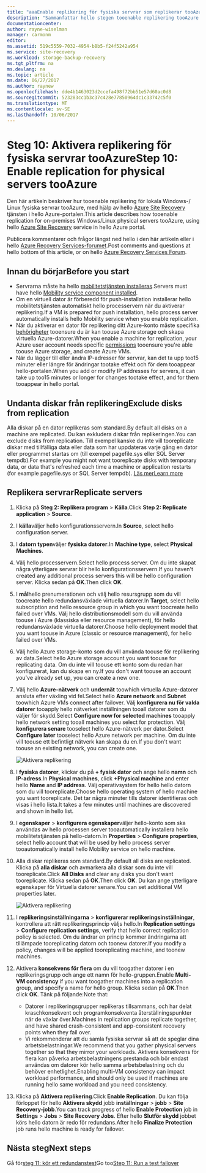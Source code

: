 ```yaml
---
title: "aaaEnable replikering för fysiska servrar som replikerar tooAzure med Azure Site Recovery | Microsoft Docs"
description: "Sammanfattar hello stegen tooenable replikering tooAzure för fysiska servrar med hjälp av hello Azure Site Recovery-tjänsten"
documentationcenter: 
author: rayne-wiselman
manager: carmonm
editor: 
ms.assetid: 519c5559-7032-4954-b8b5-f24f5242a954
ms.service: site-recovery
ms.workload: storage-backup-recovery
ms.tgt_pltfrm: na
ms.devlang: na
ms.topic: article
ms.date: 06/27/2017
ms.author: raynew
ms.openlocfilehash: dde4b1463023d2ccefa498f72bb51e57d60ac0d8
ms.sourcegitcommit: 523283cc1b3c37c428e77850964dc1c33742c5f0
ms.translationtype: MT
ms.contentlocale: sv-SE
ms.lasthandoff: 10/06/2017
---
```

# <a name="step-10-enable-replication-for-physical-servers-tooazure"></a><span data-ttu-id="4d3ed-103">Steg 10: Aktivera replikering för fysiska servrar tooAzure</span><span class="sxs-lookup"><span data-stu-id="4d3ed-103">Step 10: Enable replication for physical servers tooAzure</span></span>


<span data-ttu-id="4d3ed-104">Den här artikeln beskriver hur tooenable replikering för lokala Windows-/ Linux fysiska servrar tooAzure, med hjälp av hello [Azure Site Recovery](site-recovery-overview.md) tjänsten i hello Azure-portalen.</span><span class="sxs-lookup"><span data-stu-id="4d3ed-104">This article describes how tooenable replication for on-premises Windows/Linux physical servers tooAzure, using hello [Azure Site Recovery](site-recovery-overview.md) service in hello Azure portal.</span></span>

<span data-ttu-id="4d3ed-105">Publicera kommentarer och frågor längst ned hello i den här artikeln eller i hello [Azure Recovery Services-forumet](https://social.msdn.microsoft.com/forums/azure/home?forum=hypervrecovmgr).</span><span class="sxs-lookup"><span data-stu-id="4d3ed-105">Post comments and questions at hello bottom of this article, or on hello [Azure Recovery Services Forum](https://social.msdn.microsoft.com/forums/azure/home?forum=hypervrecovmgr).</span></span>


## <a name="before-you-start"></a><span data-ttu-id="4d3ed-106">Innan du börjar</span><span class="sxs-lookup"><span data-stu-id="4d3ed-106">Before you start</span></span>

- <span data-ttu-id="4d3ed-107">Servrarna måste ha hello [mobilitetstjänsten installeras](physical-walkthrough-install-mobility.md).</span><span class="sxs-lookup"><span data-stu-id="4d3ed-107">Servers must have hello [Mobility service component installed](physical-walkthrough-install-mobility.md).</span></span>
- <span data-ttu-id="4d3ed-108">Om en virtuell dator är förberedd för push-installation installerar hello mobilitetstjänsten automatiskt hello processervern när du aktiverar replikering.</span><span class="sxs-lookup"><span data-stu-id="4d3ed-108">If a VM is prepared for push installation, hello process server automatically installs hello Mobility service when you enable replication.</span></span>
- <span data-ttu-id="4d3ed-109">När du aktiverar en dator för replikering ditt Azure-konto måste specifika [behörigheter](site-recovery-role-based-linked-access-control.md#permissions-required-to-enable-replication-for-new-virtual-machines) tooensure du är kan toouse Azure storage och skapa virtuella Azure-datorer.</span><span class="sxs-lookup"><span data-stu-id="4d3ed-109">When you enable a machine for replication, your Azure user account needs specific [permissions](site-recovery-role-based-linked-access-control.md#permissions-required-to-enable-replication-for-new-virtual-machines) tooensure you're able toouse Azure storage, and create Azure VMs.</span></span>
- <span data-ttu-id="4d3ed-110">När du lägger till eller ändra IP-adresser för servrar, kan det ta upp too15 minuter eller längre för ändringar tootake effekt och för dem tooappear hello-portalen.</span><span class="sxs-lookup"><span data-stu-id="4d3ed-110">When you add or modify IP addresses for servers, it can take up too15 minutes or longer for changes tootake effect, and for them tooappear in hello portal.</span></span>


## <a name="exclude-disks-from-replication"></a><span data-ttu-id="4d3ed-111">Undanta diskar från replikering</span><span class="sxs-lookup"><span data-stu-id="4d3ed-111">Exclude disks from replication</span></span>

<span data-ttu-id="4d3ed-112">Alla diskar på en dator replikeras som standard.</span><span class="sxs-lookup"><span data-stu-id="4d3ed-112">By default all disks on a machine are replicated.</span></span> <span data-ttu-id="4d3ed-113">Du kan exkludera diskar från replikeringen.</span><span class="sxs-lookup"><span data-stu-id="4d3ed-113">You can exclude disks from replication.</span></span> <span data-ttu-id="4d3ed-114">Till exempel kanske du inte vill tooreplicate diskar med tillfälliga data eller data som har uppdateras varje gång en dator eller programmet startas om (till exempel pagefile.sys eller SQL Server tempdb).</span><span class="sxs-lookup"><span data-stu-id="4d3ed-114">For example you might not want tooreplicate disks with temporary data, or data that's refreshed each time a machine or application restarts (for example pagefile.sys or SQL Server tempdb).</span></span> [<span data-ttu-id="4d3ed-115">Läs mer</span><span class="sxs-lookup"><span data-stu-id="4d3ed-115">Learn more</span></span>](site-recovery-exclude-disk.md)

## <a name="replicate-servers"></a><span data-ttu-id="4d3ed-116">Replikera servrar</span><span class="sxs-lookup"><span data-stu-id="4d3ed-116">Replicate servers</span></span>

1. <span data-ttu-id="4d3ed-117">Klicka på **Steg 2: Replikera program** > **Källa**.</span><span class="sxs-lookup"><span data-stu-id="4d3ed-117">Click **Step 2: Replicate application** > **Source**.</span></span>
2. <span data-ttu-id="4d3ed-118">I **källa**väljer hello konfigurationsservern.</span><span class="sxs-lookup"><span data-stu-id="4d3ed-118">In **Source**, select hello configuration server.</span></span>
3. <span data-ttu-id="4d3ed-119">I **datorn typen**väljer **fysiska datorer**.</span><span class="sxs-lookup"><span data-stu-id="4d3ed-119">In **Machine type**, select **Physical Machines**.</span></span>
4. <span data-ttu-id="4d3ed-120">Välj hello processervern.</span><span class="sxs-lookup"><span data-stu-id="4d3ed-120">Select hello process server.</span></span> <span data-ttu-id="4d3ed-121">Om du inte skapat några ytterligare servrar blir hello konfigurationsservern.</span><span class="sxs-lookup"><span data-stu-id="4d3ed-121">If you haven't created any additional process servers this will be hello configuration server.</span></span> <span data-ttu-id="4d3ed-122">Klicka sedan på **OK**.</span><span class="sxs-lookup"><span data-stu-id="4d3ed-122">Then click **OK**.</span></span>
5. <span data-ttu-id="4d3ed-123">I **mål**hello prenumerationen och välj hello resursgrupp som du vill toocreate hello redundansväxlade virtuella datorer.</span><span class="sxs-lookup"><span data-stu-id="4d3ed-123">In **Target**, select hello subscription and hello resource group in which you want toocreate hello failed over VMs.</span></span> <span data-ttu-id="4d3ed-124">Välj hello distributionsmodell som du vill använda toouse i Azure (klassiska eller resource management), för hello redundansväxlade virtuella datorer.</span><span class="sxs-lookup"><span data-stu-id="4d3ed-124">Choose hello deployment model that you want toouse in Azure (classic or resource management), for hello failed over VMs.</span></span>
6. <span data-ttu-id="4d3ed-125">Välj hello Azure storage-konto som du vill använda toouse för replikering av data.</span><span class="sxs-lookup"><span data-stu-id="4d3ed-125">Select hello Azure storage account you want toouse for replicating data.</span></span> <span data-ttu-id="4d3ed-126">Om du inte vill toouse ett konto som du redan har konfigurerat, kan du skapa en ny.</span><span class="sxs-lookup"><span data-stu-id="4d3ed-126">If you don't want toouse an account you've already set up, you can create a new one.</span></span>
7. <span data-ttu-id="4d3ed-127">Välj hello **Azure-nätverk** och **undernät** toowhich virtuella Azure-datorer ansluta efter växling vid fel.</span><span class="sxs-lookup"><span data-stu-id="4d3ed-127">Select hello **Azure network** and **Subnet** toowhich Azure VMs connect after failover.</span></span> <span data-ttu-id="4d3ed-128">Välj **konfigurera nu för valda datorer** tooapply hello nätverket inställningen tooall datorer som du väljer för skydd.</span><span class="sxs-lookup"><span data-stu-id="4d3ed-128">Select **Configure now for selected machines** tooapply hello network setting tooall machines you select for protection.</span></span> <span data-ttu-id="4d3ed-129">Välj **konfigurera senare** tooselect hello Azure-nätverk per dator.</span><span class="sxs-lookup"><span data-stu-id="4d3ed-129">Select **Configure later** tooselect hello Azure network per machine.</span></span> <span data-ttu-id="4d3ed-130">Om du inte vill toouse ett befintligt nätverk kan skapa du en.</span><span class="sxs-lookup"><span data-stu-id="4d3ed-130">If you don't want toouse an existing network, you can create one.</span></span>

    ![Aktivera replikering](./media/physical-walkthrough-enable-replication/targetsettings.png)

8. <span data-ttu-id="4d3ed-132">I **fysiska datorer**, klickar du på **+ fysisk dator** och ange hello **namn** och **IP-adress**.</span><span class="sxs-lookup"><span data-stu-id="4d3ed-132">In **Physical machines**, click **+Physical machine** and enter hello **Name** and **IP address**.</span></span> <span data-ttu-id="4d3ed-133">Välj operativsystem för hello hello datorn som du vill tooreplicate.</span><span class="sxs-lookup"><span data-stu-id="4d3ed-133">Choose hello operating system of hello machine you want tooreplicate.</span></span> <span data-ttu-id="4d3ed-134">Det tar några minuter tills datorer identifieras och visas i hello lista.</span><span class="sxs-lookup"><span data-stu-id="4d3ed-134">It takes a few minutes until machines are discovered and shown in hello list.</span></span>
9. <span data-ttu-id="4d3ed-135">I **egenskaper** > **konfigurera egenskaper**väljer hello-konto som ska användas av hello processen server tooautomatically installera hello mobilitetstjänsten på hello-datorn.</span><span class="sxs-lookup"><span data-stu-id="4d3ed-135">In **Properties** > **Configure properties**, select hello account that will be used by hello process server tooautomatically install hello Mobility service on hello machine.</span></span>
10. <span data-ttu-id="4d3ed-136">Alla diskar replikeras som standard.</span><span class="sxs-lookup"><span data-stu-id="4d3ed-136">By default all disks are replicated.</span></span> <span data-ttu-id="4d3ed-137">Klicka på **alla diskar** och avmarkera alla diskar som du inte vill tooreplicate.</span><span class="sxs-lookup"><span data-stu-id="4d3ed-137">Click **All Disks** and clear any disks you don't want tooreplicate.</span></span> <span data-ttu-id="4d3ed-138">Klicka sedan på **OK**.</span><span class="sxs-lookup"><span data-stu-id="4d3ed-138">Then click **OK**.</span></span> <span data-ttu-id="4d3ed-139">Du kan ange ytterligare egenskaper för Virtuella datorer senare.</span><span class="sxs-lookup"><span data-stu-id="4d3ed-139">You can set additional VM properties later.</span></span>

    ![Aktivera replikering](./media/physical-walkthrough-enable-replication/enable-replication6.png)
11. <span data-ttu-id="4d3ed-141">I **replikeringsinställningarna** > **konfigurerar replikeringsinställningar**, kontrollera att rätt replikeringsprincip väljs hello.</span><span class="sxs-lookup"><span data-stu-id="4d3ed-141">In **Replication settings** > **Configure replication settings**, verify that hello correct replication policy is selected.</span></span> <span data-ttu-id="4d3ed-142">Om du ändrar en princip kommer ändringarna att tillämpade tooreplicating datorn och toonew datorer.</span><span class="sxs-lookup"><span data-stu-id="4d3ed-142">If you modify a policy, changes will be applied tooreplicating machine, and toonew machines.</span></span>
12. <span data-ttu-id="4d3ed-143">Aktivera **konsekvens för flera** om du vill toogather datorer i en replikeringsgrupp och ange ett namn för hello-gruppen.</span><span class="sxs-lookup"><span data-stu-id="4d3ed-143">Enable **Multi-VM consistency** if you want toogather machines into a replication group, and specify a name for hello group.</span></span> <span data-ttu-id="4d3ed-144">Klicka sedan på **OK**.</span><span class="sxs-lookup"><span data-stu-id="4d3ed-144">Then click **OK**.</span></span> <span data-ttu-id="4d3ed-145">Tänk på följande:</span><span class="sxs-lookup"><span data-stu-id="4d3ed-145">Note that:</span></span>

    * <span data-ttu-id="4d3ed-146">Datorer i replikeringsgrupper replikeras tillsammans, och har delat kraschkonsekvent och programkonsekventa återställningspunkter när de växlar över.</span><span class="sxs-lookup"><span data-stu-id="4d3ed-146">Machines in replication groups replicate together, and have shared crash-consistent and app-consistent recovery points when they fail over.</span></span>
    * <span data-ttu-id="4d3ed-147">Vi rekommenderar att du samla fysiska servrar så att de speglar dina arbetsbelastningar.</span><span class="sxs-lookup"><span data-stu-id="4d3ed-147">We recommend that you gather physical servers together so that they mirror your workloads.</span></span> <span data-ttu-id="4d3ed-148">Aktivera konsekvens för flera kan påverka arbetsbelastningens prestanda och bör endast användas om datorer kör hello samma arbetsbelastning och du behöver enhetlighet.</span><span class="sxs-lookup"><span data-stu-id="4d3ed-148">Enabling multi-VM consistency can impact workload performance, and should only be used if machines are running hello same workload and you need consistency.</span></span>

13. <span data-ttu-id="4d3ed-149">Klicka på **Aktivera replikering**.</span><span class="sxs-lookup"><span data-stu-id="4d3ed-149">Click **Enable Replication**.</span></span> <span data-ttu-id="4d3ed-150">Du kan följa förloppet för hello **Aktivera skydd** jobb **inställningar** > **jobb** > **Site Recovery-jobb**.</span><span class="sxs-lookup"><span data-stu-id="4d3ed-150">You can track progress of hello **Enable Protection** job in **Settings** > **Jobs** > **Site Recovery Jobs**.</span></span> <span data-ttu-id="4d3ed-151">Efter hello **Slutför skydd** jobbet körs hello datorn är redo för redundans.</span><span class="sxs-lookup"><span data-stu-id="4d3ed-151">After hello **Finalize Protection** job runs hello machine is ready for failover.</span></span>

## <a name="next-steps"></a><span data-ttu-id="4d3ed-152">Nästa steg</span><span class="sxs-lookup"><span data-stu-id="4d3ed-152">Next steps</span></span>

<span data-ttu-id="4d3ed-153">Gå för[steg 11: kör ett redundanstest](physical-walkthrough-test-failover.md)</span><span class="sxs-lookup"><span data-stu-id="4d3ed-153">Go too[Step 11: Run a test failover](physical-walkthrough-test-failover.md)</span></span>
